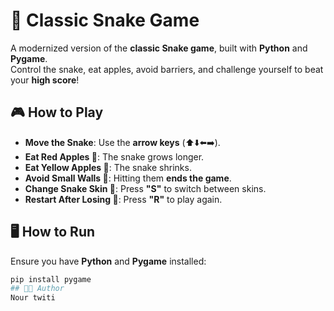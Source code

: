 # 🐍 Classic Snake Game  

A modernized version of the **classic Snake game**, built with **Python** and **Pygame**.  
Control the snake, eat apples, avoid barriers, and challenge yourself to beat your **high score**!  

## 🎮 How to Play  
- **Move the Snake**: Use the **arrow keys** (⬆️⬇️⬅️➡️).  
- **Eat Red Apples 🍎**: The snake grows longer.  
- **Eat Yellow Apples 🍋**: The snake shrinks.  
- **Avoid Small Walls 🚧**: Hitting them **ends the game**.  
- **Change Snake Skin 🎨**: Press **"S"** to switch between skins.  
- **Restart After Losing 🔄**: Press **"R"** to play again.  

## 🖥️ How to Run  
Ensure you have **Python** and **Pygame** installed:  
```bash
pip install pygame
## 👨‍💻 Author
Nour twiti
